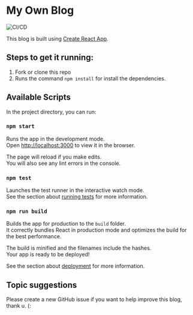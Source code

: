 # My Own Blog

![CI/CD](https://github.com/SvS30/Own-Blog/workflows/CI/CD/badge.svg)

This blog is built using [Create React App](https://github.com/facebook/create-react-app).

## Steps to get it running:
1. Fork or clone this repo
2. Runs the command `npm install` for install the dependencies.

## Available Scripts

In the project directory, you can run:

### `npm start`

Runs the app in the development mode.\
Open [http://localhost:3000](http://localhost:3000) to view it in the browser.

The page will reload if you make edits.\
You will also see any lint errors in the console.

### `npm test`

Launches the test runner in the interactive watch mode.\
See the section about [running tests](https://facebook.github.io/create-react-app/docs/running-tests) for more information.

### `npm run build`

Builds the app for production to the `build` folder.\
It correctly bundles React in production mode and optimizes the build for the best performance.

The build is minified and the filenames include the hashes.\
Your app is ready to be deployed!

See the section about [deployment](https://facebook.github.io/create-react-app/docs/deployment) for more information.

## Topic suggestions
Please create a new GitHub issue if you want to help improve this blog, thank u. (: